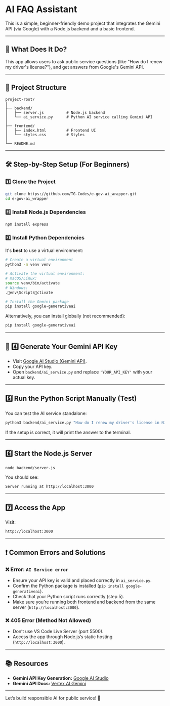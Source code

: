 # AI FAQ Assistant

This is a simple, beginner-friendly demo project that integrates the Gemini API (via Google) with a Node.js backend and a basic frontend.

---

## 🚀 What Does It Do?

This app allows users to ask public service questions (like "How do I renew my driver's license?"), and get answers from Google's Gemini API.

---

## 📁 Project Structure

```
project-root/
│
├── backend/
│   ├── server.js          # Node.js backend
│   └── ai_service.py      # Python AI service calling Gemini API
│
├── frontend/
│   ├── index.html         # Frontend UI
│   └── styles.css         # Styles
│
└── README.md
```

---

## 🛠️ Step-by-Step Setup (For Beginners)

### 1️⃣ Clone the Project

```bash
git clone https://github.com/TG-Codes/e-gov-ai_wrapper.git
cd e-gov-ai_wrapper
```

### 2️⃣ Install Node.js Dependencies

```bash
npm install express
```

### 3️⃣ Install Python Dependencies

It's **best** to use a virtual environment:

```bash
# Create a virtual environment
python3 -m venv venv

# Activate the virtual environment:
# macOS/Linux:
source venv/bin/activate
# Windows:
.env\Scriptsctivate

# Install the Gemini package
pip install google-generativeai
```

Alternatively, you can install globally (not recommended):
```bash
pip install google-generativeai
```

---

## 🔑 4️⃣ Generate Your Gemini API Key

- Visit [Google AI Studio (Gemini API)](https://makersuite.google.com/app/apikey).
- Copy your API key.
- Open `backend/ai_service.py` and replace `'YOUR_API_KEY'` with your actual key.

---

## 5️⃣ Run the Python Script Manually (Test)

You can test the AI service standalone:

```bash
python3 backend/ai_service.py "How do I renew my driver's license in Nigeria?"
```

If the setup is correct, it will print the answer to the terminal.

---

## 6️⃣ Start the Node.js Server

```bash
node backend/server.js
```

You should see:
```
Server running at http://localhost:3000
```

---

## 7️⃣ Access the App

Visit:
```
http://localhost:3000
```

---

## ❗ Common Errors and Solutions

### ❌ Error: `AI Service error`
- Ensure your API key is valid and placed correctly in `ai_service.py`.
- Confirm the Python package is installed (`pip install google-generativeai`).
- Check that your Python script runs correctly (step 5).
- Make sure you’re running both frontend and backend from the same server (`http://localhost:3000`).

### ❌ 405 Error (Method Not Allowed)
- Don’t use VS Code Live Server (port 5500).
- Access the app through Node.js’s static hosting (`http://localhost:3000`).

---

## 📚 Resources

- **Gemini API Key Generation:** [Google AI Studio](https://makersuite.google.com/app/apikey)
- **Gemini API Docs:** [Vertex AI Gemini](https://cloud.google.com/vertex-ai/generative-ai/docs/overview)

---


Let’s build responsible AI for public service! 🌟
